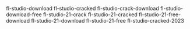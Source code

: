 fl-studio-download
fl-studio-cracked
fl-studio-crack-download
fl-studio-download-free
fl-studio-21-crack
fl-studio-21-cracked
fl-studio-21-free-download
fl-studio-21-download
fl-studio-21-free
fl-studio-cracked-2023
